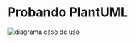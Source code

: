 
Probando PlantUML
===

![diagrama caso de uso](http://www.plantuml.com/plantuml/proxy?cache=no&src=https://raw.github.com/carlosgs-iesgoya/UML/master/plantuml/caso1.puml)
